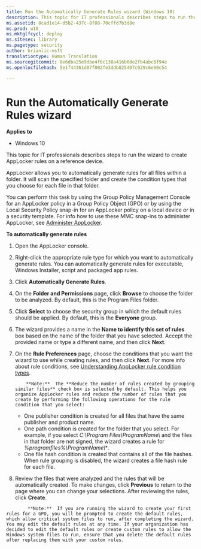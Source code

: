 ```yaml
---
title: Run the Automatically Generate Rules wizard (Windows 10)
description: This topic for IT professionals describes steps to run the wizard to create AppLocker rules on a reference device.
ms.assetid: 8cad1e14-d5b2-437c-8f88-70cffd7b3d8e
ms.prod: w10
ms.mktglfcycl: deploy
ms.sitesec: library
ms.pagetype: security
author: brianlic-msft
translationtype: Human Translation
ms.sourcegitcommit: 8e6dba25e9dbe4f0c138a416b6de2fb4abc6f94e
ms.openlocfilehash: 5e1f44361d07f002fe3ddb825407c029c6e90c54

---
```


# Run the Automatically Generate Rules wizard

**Applies to**
-   Windows 10

This topic for IT professionals describes steps to run the wizard to create AppLocker rules on a reference device.

AppLocker allows you to automatically generate rules for all files within a folder. It will scan the specified folder and create the condition types that you choose for each file in that folder.

You can perform this task by using the Group Policy Management Console for an AppLocker policy in a Group Policy Object (GPO) or by using the Local Security Policy snap-in for an AppLocker policy on a local device or in a security template. For info how to use these MMC snap-ins to administer AppLocker, see [Administer AppLocker](administer-applocker.md#bkmk-using-snapins).

**To automatically generate rules**

1.  Open the AppLocker console.
2.  Right-click the appropriate rule type for which you want to automatically generate rules. You can automatically generate rules for executable, Windows Installer, script and packaged app rules.
3.  Click **Automatically Generate Rules**.
4.  On the **Folder and Permissions** page, click **Browse** to choose the folder to be analyzed. By default, this is the Program Files folder.
5.  Click **Select** to choose the security group in which the default rules should be applied. By default, this is the **Everyone** group.
6.  The wizard provides a name in the **Name to identify this set of rules** box based on the name of the folder that you have selected. Accept the provided name or type a different name, and then click **Next**.
7.  On the **Rule Preferences** page, choose the conditions that you want the wizard to use while creating rules, and then click **Next**. For more info about rule conditions, see [Understanding AppLocker rule condition types](understanding-applocker-rule-condition-types.md).

    >
            **Note:**  The **Reduce the number of rules created by grouping similar files** check box is selected by default. This helps you organize AppLocker rules and reduce the number of rules that you create by performing the following operations for the rule condition that you select:
    
    -   One publisher condition is created for all files that have the same publisher and product name.
    -   One path condition is created for the folder that you select. For example, if you select *C:\\Program Files\\ProgramName\\* and the files in that folder are not signed, the wizard creates a rule for *%programfiles%\\ProgramName\\\**.
    -   One file hash condition is created that contains all of the file hashes. When rule grouping is disabled, the wizard creates a file hash rule for each file.
     
8.  Review the files that were analyzed and the rules that will be automatically created. To make changes, click **Previous** to return to the page where you can change your selections. After reviewing the rules, click **Create**.

>
            **Note:**  If you are running the wizard to create your first rules for a GPO, you will be prompted to create the default rules, which allow critical system files to run, after completing the wizard. You may edit the default rules at any time. If your organization has decided to edit the default rules or create custom rules to allow the Windows system files to run, ensure that you delete the default rules after replacing them with your custom rules.



<!--HONumber=Jun16_HO4-->


